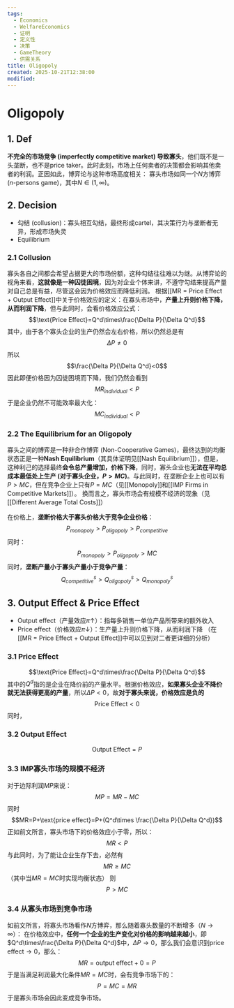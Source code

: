 ```yaml
---
tags:
  - Economics
  - WelfareEconomics
  - 证明
  - 定义性
  - 决策
  - GameTheory
  - 供需关系
title: Oligopoly
created: 2025-10-21T12:38:00
modified:
---
```

# Oligopoly

## 1. Def
**不完全的市场竞争 (imperfectly competitive market) 导致寡头**，他们既不是一头垄断，也不是price taker。此时此刻，市场上任何卖者的决策都会影响其他卖者的利润。正因如此，博弈论与这种市场高度相关：
寡头市场如同一个$N$方博弈 ($n$-persons game)，其中$N\in(1,\infty)$。

## 2. Decision
- 勾结 (collusion)：寡头相互勾结，最终形成cartel，其决策行为与垄断者无异，形成市场失灵
- Equilibrium

### 2.1 Collusion
寡头各自之间都会希望占据更大的市场份额，这种勾结往往难以为继。从博弈论的视角来看，**这就像是一种囚徒困境**，因为对企业个体来讲，不遵守勾结来提高产量对自己总是有益，尽管这会因为价格效应而降低利润。
根据[[MR = Price Effect + Output Effect]]中关于价格效应的定义：在寡头市场中，**产量上升则价格下降，从而利润下降**，但与此同时，会看价格效应公式：
$$\text{Price Effect}=Q^d\times\frac{\Delta P}{\Delta Q^d}$$
其中，由于各个寡头企业的生产仍然会左右价格，所以仍然总是有
$$\Delta P\ne 0$$
所以
$$\frac{\Delta P}{\Delta Q^d}<0$$
因此即便价格因为囚徒困境而下降，我们仍然会看到
$$MR_{individual}<P$$
于是企业仍然不可能效率最大化：
$$MC_{individual}<P$$

### 2.2 The Equilibrium for an Oligopoly
寡头之间的博弈是一种非合作博弈 (Non-Cooperative Games)，最终达到的均衡状态正是一种**Nash Equilibrium**（其具体证明见[[Nash Equilibrium]]），但是，这种利己的选择最终**会令总产量增加，价格下降**，同时，寡头企业也**无法在平均总成本最低处上生产 (对于寡头企业，$P>MC$)**。与此同时，在垄断企业上也可以有$P>MC$，但在竞争企业上只有$P=MC$（见[[Monopoly]]和[[IMP Firms in Competitive Markets]]）。
换而言之，寡头市场会有规模不经济的现象（见[[Different Average Total Costs]]）

在价格上，**垄断价格大于寡头价格大于竞争企业价格**：
$$P_{monopoly}>P_{oligopoly}>P_{competitive}$$
同时：
$$P_{monopoly}>P_{oligopoly}>MC$$
同时，**垄断产量小于寡头产量小于竞争产量**：
$$Q^s_{competitive}>Q^s_{oligopoly}>Q^s_{monopoly}$$

## 3. Output Effect & Price Effect
- Output effect（产量效应$\pi\uparrow$）：指每多销售一单位产品所带来的额外收入
- Price effect（价格效应$\pi\downarrow$）：生产量上升则价格下降，从而利润下降
（在[[MR = Price Effect + Output Effect]]中可以见到对二者更详细的分析）

### 3.1 Price Effect
$$\text{Price Effect}=Q^d\times\frac{\Delta P}{\Delta Q^d}$$
其中的$Q^d$指的是企业在降价前的产量水平。根据价格效应，**如果寡头企业不降价就无法获得更高的产量**，所以$\Delta P<0$，故**对于寡头来说，价格效应是负的**
$$\text{Price Effect}<0$$
同时，
### 3.2 Output Effect
$$\text{Output Effect}=P$$

### 3.3 IMP寡头市场的规模不经济
对于边际利润$MP$来说：
$$MP=MR-MC$$
同时
$$MR=P+\text{price effect}=P+(Q^d\times \frac{\Delta P}{\Delta Q^d})$$
正如前文所言，寡头市场下的价格效应小于零，所以：
$$MR<P$$
与此同时，为了能让企业生存下去，必然有
$$MR\geq MC$$
（其中当$MR=MC$时实现均衡状态）
则
$$P>MC$$

### 3.4 从寡头市场到竞争市场
如前文所言，将寡头市场看作$N$方博弈，那么随着寡头数量的不断增多（$N\to\infty$）：
在价格效应中，**任何一个企业的生产变化对价格的影响越来越小**，即$Q^d\times\frac{\Delta P}{\Delta Q^d}$中，$\Delta P\to 0$，那么我们会意识到$\text{price effect}\to 0$，那么：
$$MR=\text{output effect}+0=P$$
于是当满足利润最大化条件$MR=MC$时，会有竞争市场下的：
$$P=MC=MR$$
于是寡头市场会因此变成竞争市场。
